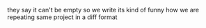 they say it can't be empty so we write
its kind of funny how we are repeating same project in a diff format
